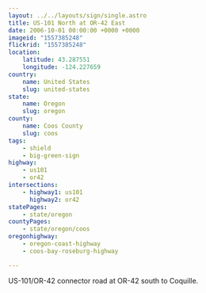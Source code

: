 ```yaml
---
layout: ../../layouts/sign/single.astro
title: US-101 North at OR-42 East
date: 2006-10-01 00:00:00 +0000 +0000
imageid: "1557385248"
flickrid: "1557385248"
location:
    latitude: 43.287551
    longitude: -124.227659
country:
    name: United States
    slug: united-states
state:
    name: Oregon
    slug: oregon
county:
    name: Coos County
    slug: coos
tags:
    - shield
    - big-green-sign
highway:
    - us101
    - or42
intersections:
    - highway1: us101
      highway2: or42
statePages:
    - state/oregon
countyPages:
    - state/oregon/coos
oregonhighway:
    - oregon-coast-highway
    - coos-bay-roseburg-highway

---
```

US-101/OR-42 connector road at OR-42 south to Coquille.